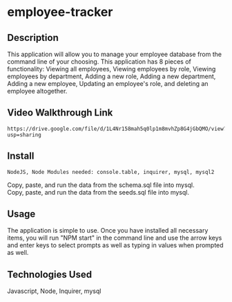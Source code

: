 # employee-tracker

## Description 
This application will allow you to manage your employee database from the command line of your choosing. This application has 8 pieces of functionality: Viewing all employees, Viewing employees by role, Viewing employees by department, Adding a new role, Adding a new department, Adding a new employee, Updating an employee's role, and deleting an employee altogether.

## Video Walkthrough Link 
    https://drive.google.com/file/d/1L4Nr158mah5q0lp1m8mvhZp8G4jGbQMO/view?usp=sharing

## Install
    NodeJS, Node Modules needed: console.table, inquirer, mysql, mysql2
Copy, paste, and run the data from the schema.sql file into mysql. <br>
Copy, paste, and run the data from the seeds.sql file into mysql.

## Usage
The application is simple to use. Once you have installed all necessary items, you will run "NPM start" in the command line and use the arrow keys and enter keys to select prompts as well as typing in values when prompted as well.

## Technologies Used
Javascript, Node, Inquirer, mysql